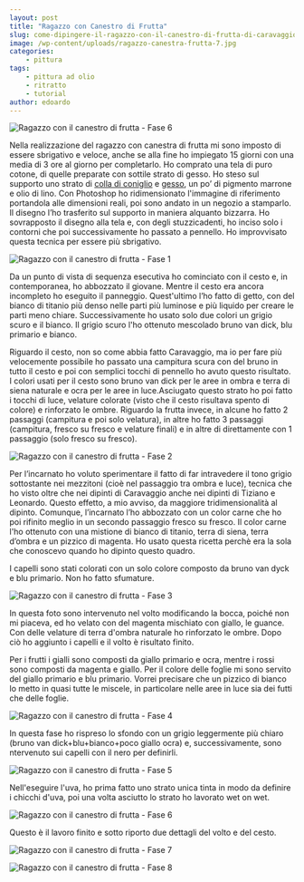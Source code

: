 ```yaml
---
layout: post
title: "Ragazzo con Canestro di Frutta"
slug: come-dipingere-il-ragazzo-con-il-canestro-di-frutta-di-caravaggio
image: /wp-content/uploads/ragazzo-canestra-frutta-7.jpg
categories:
    - pittura
tags:
    - pittura ad olio
    - ritratto
    - tutorial
author: edoardo
---
```


![Ragazzo con il canestro di frutta - Fase 6](https://www.disegnoepittura.it/wp-content/uploads/ragazzo-canestra-frutta-7.jpg "Ragazzo con il canestro di frutta - Fase 6")

Nella realizzazione del ragazzo con canestra di frutta mi sono imposto di essere sbrigativo e veloce, anche se alla fine ho impiegato 15 giorni con una media di 3 ore al giorno per completarlo. Ho comprato una tela di puro cotone, di quelle preparate con sottile strato di gesso. Ho steso sul supporto uno strato di [colla di coniglio](https://www.disegnoepittura.it/colla-coniglio-apprettatura-tela-lino/) e [gesso](https://www.disegnoepittura.it/imprimitura-gesso-bologna-colla-coniglio-dipingere-tela/), un po’ di pigmento marrone e olio di lino. Con Photoshop ho ridimensionato l'immagine di riferimento portandola alle dimensioni reali, poi sono andato in un negozio a stamparlo. Il disegno l’ho trasferito sul supporto in maniera alquanto bizzarra. Ho sovrapposto il disegno alla tela e, con degli stuzzicadenti, ho inciso solo i contorni che poi successivamente ho passato a pennello. Ho improvvisato questa tecnica per essere più sbrigativo.

![Ragazzo con il canestro di frutta - Fase 1](https://www.disegnoepittura.it/wp-content/uploads/ragazzo-canestra-frutta-1.jpg "Ragazzo con il canestro di frutta - Fase 1")

Da un punto di vista di sequenza esecutiva ho cominciato con il cesto e, in contemporanea, ho abbozzato il giovane. Mentre il cesto era ancora incompleto ho eseguito il panneggio. Quest'ultimo l’ho fatto di getto, con del bianco di titanio più denso nelle parti più luminose e più liquido per creare le parti meno chiare. Successivamente ho usato solo due colori un grigio scuro e il bianco. Il grigio scuro l'ho ottenuto mescolado bruno van dick, blu primario e bianco.

Riguardo il cesto, non so come abbia fatto Caravaggio, ma io per fare più velocemente possibile ho passato una campitura scura con del bruno in tutto il cesto e poi con semplici tocchi di pennello ho avuto questo risultato. I colori usati per il cesto sono bruno van dick per le aree in ombra e terra di siena naturale e ocra per le aree in luce.Asciugato questo strato ho poi fatto i tocchi di luce, velature colorate (visto che il cesto risultava spento di colore) e rinforzato le ombre. Riguardo la frutta invece, in alcune ho fatto 2 passaggi (campitura e poi solo velatura), in altre ho fatto 3 passaggi (campitura, fresco su fresco e velature finali) e in altre di direttamente con 1 passaggio (solo fresco su fresco).

![Ragazzo con il canestro di frutta - Fase 2](https://www.disegnoepittura.it/wp-content/uploads/ragazzo-canestra-frutta-2.jpg "Ragazzo con il canestro di frutta - Fase 2")

Per l’incarnato ho voluto sperimentare il fatto di far intravedere il tono grigio sottostante nei mezzitoni (cioè nel passaggio tra ombra e luce), tecnica che ho visto oltre che nei dipinti di Caravaggio anche nei dipinti di Tiziano e Leonardo. Questo effetto, a mio avviso, da maggiore tridimensionalità al dipinto. Comunque, l’incarnato l’ho abbozzato con un color carne che ho poi rifinito meglio in un secondo passaggio fresco su fresco. Il color carne l'ho ottenuto con una mistione di bianco di titanio, terra di siena, terra d’ombra e un pizzico di magenta. Ho usato questa ricetta perchè era la sola che conoscevo quando ho dipinto questo quadro.

I capelli sono stati colorati con un solo colore composto da bruno van dyck e blu primario. Non ho fatto sfumature.

![Ragazzo con il canestro di frutta - Fase 3](https://www.disegnoepittura.it/wp-content/uploads/ragazzo-canestra-frutta-4.jpg "Ragazzo con il canestro di frutta - Fase 3")

In questa foto sono intervenuto nel volto modificando la bocca, poiché non mi piaceva, ed ho velato con del magenta mischiato con giallo, le guance. Con delle velature di terra d'ombra naturale ho rinforzato le ombre. Dopo ciò ho aggiunto i capelli e il volto è risultato finito.

Per i frutti i gialli sono composti da giallo primario e ocra, mentre i rossi sono composti da magenta e giallo. Per il colore delle foglie mi sono servito del giallo primario e blu primario. Vorrei precisare che un pizzico di bianco lo metto in quasi tutte le miscele, in particolare nelle aree in luce sia dei futti che delle foglie.

![Ragazzo con il canestro di frutta - Fase 4](https://www.disegnoepittura.it/wp-content/uploads/ragazzo-canestra-frutta-5.jpg "Ragazzo con il canestro di frutta - Fase 4")

In questa fase ho rispreso lo sfondo con un grigio leggermente più chiaro (bruno van dick+blu+bianco+poco giallo ocra) e, successivamente, sono ntervenuto sui capelli con il nero per definirli.

![Ragazzo con il canestro di frutta - Fase 5](https://www.disegnoepittura.it/wp-content/uploads/ragazzo-canestra-frutta-6.jpg "Ragazzo con il canestro di frutta - Fase 5")

Nell'eseguire l'uva, ho prima fatto uno strato unica tinta in modo da definire i chicchi d'uva, poi una volta asciutto lo strato ho lavorato wet on wet.

![Ragazzo con il canestro di frutta - Fase 6](https://www.disegnoepittura.it/wp-content/uploads/ragazzo-canestra-frutta-7.jpg "Ragazzo con il canestro di frutta - Fase 6")

Questo è il lavoro finito e sotto riporto due dettagli del volto e del cesto.

![Ragazzo con il canestro di frutta - Fase 7](https://www.disegnoepittura.it/wp-content/uploads/ragazzo-canestra-frutta-8.jpg "Ragazzo con il canestro di frutta - Fase 7")

![Ragazzo con il canestro di frutta - Fase 8](https://www.disegnoepittura.it/wp-content/uploads/ragazzo-canestra-frutta-9.jpg "Ragazzo con il canestro di frutta - Fase 8")

